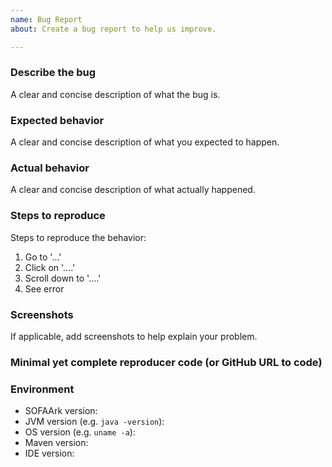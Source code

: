 ```yaml
---
name: Bug Report
about: Create a bug report to help us improve.

---
```


### Describe the bug

A clear and concise description of what the bug is.

### Expected behavior

A clear and concise description of what you expected to happen.

### Actual behavior

A clear and concise description of what actually happened.

### Steps to reproduce

Steps to reproduce the behavior:

1. Go to '...'
2. Click on '....'
3. Scroll down to '....'
4. See error

### Screenshots

If applicable, add screenshots to help explain your problem.

### Minimal yet complete reproducer code (or GitHub URL to code)

### Environment

- SOFAArk version:
- JVM version (e.g. `java -version`):
- OS version (e.g. `uname -a`):
- Maven version:
- IDE version:
